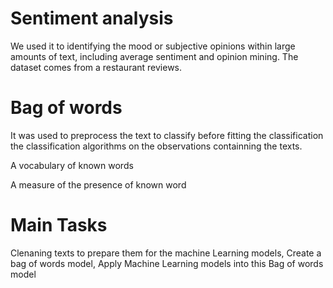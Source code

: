 # Sentiment analysis
We used it to identifying the mood  or subjective opinions within large amounts of text, including average sentiment and opinion mining. The dataset comes from a restaurant reviews. 

# Bag of words
It was used to preprocess the text to classify before fitting  the classification the classification algorithms on the observations containning the texts.

<p>
 A vocabulary of known words
</p>
<p> 
 A measure of the presence of known word 
</p>

# Main Tasks
Clenaning texts to prepare them for the machine Learning models,
Create a bag of words model,
Apply Machine Learning models into this Bag of words model
